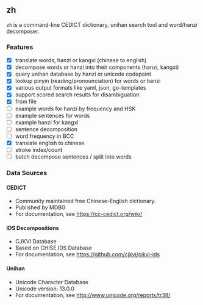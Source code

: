 ## zh
`zh` is a command-line CEDICT dictionary, unihan search tool and word/hanzi decomposer.

### Features

- [x] translate words, hanzi or kangxi (chinese to english)
- [x] decompose words or hanzi into their components (hanzi, kangxi)
- [x] query unihan database by hanzi or unicode codepoint
- [x] lookup pinyin (reading/pronounciation) for words or hanzi
- [x] various output formats like yaml, json, go-templates
- [x] support scored search results for disambiguation
- [x] from file
- [ ] example words for hanzi by frequency and HSK
- [ ] example sentences for words
- [ ] example hanzi for kangxi
- [ ] sentence decomposition
- [ ] word frequency in BCC
- [x] translate english to chinese
- [ ] stroke index/count
- [ ] batch decompose sentences / split into words

### Data Sources

#### CEDICT
- Community maintained free Chinese-English dictionary.
- Published by MDBG
- For documentation, see https://cc-cedict.org/wiki/

#### IDS Decompositions
- CJKVI Database
- Based on CHISE IDS Database
- For documentation, see https://github.com/cjkvi/cjkvi-ids

#### Unihan
- Unicode Character Database
- Unicode version: 13.0.0
- For documentation, see http://www.unicode.org/reports/tr38/
